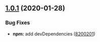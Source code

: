 ## [1.0.1](https://github.com/jubilee-works/ssml-tsx/compare/v1.0.0...v1.0.1) (2020-01-28)


### Bug Fixes

* **npm:** add devDependencies ([8200201](https://github.com/jubilee-works/ssml-tsx/commit/82002013a42ca54186e1088fa5406b40349d0ead))
